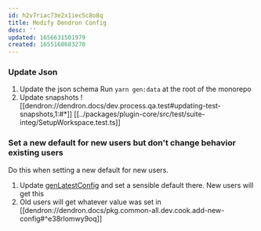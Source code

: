 ```yaml
---
id: h2v7riac73e2x1iec5c8o8q
title: Modify Dendron Config
desc: ''
updated: 1656631501979
created: 1655168683270
---
```


### Update Json 
1. Update the json schema
   Run `yarn gen:data` at the root of the monorepo
1. Update snapshots
   ![[dendron://dendron.docs/dev.process.qa.test#updating-test-snapshots,1:#*]]
   [[../packages/plugin-core/src/test/suite-integ/SetupWorkspace.test.ts]]


### Set a new default for new users but don't change behavior existing users 

Do this when setting a new default for new users.

1. Update [genLatestConfig](https://github.com/dendronhq/dendron/blob/master/packages/common-all/src/utils/index.ts#L589:L589) and set a sensible default there. New users will get this
2. Old users will get whatever value was set in [[dendron://dendron.docs/pkg.common-all.dev.cook.add-new-config#^e38rlomwy9oq]]



